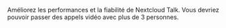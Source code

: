 Améliorez les performances et la fiabilité de Nextcloud Talk. Vous devriez pouvoir passer des appels vidéo avec plus de 3 personnes.
